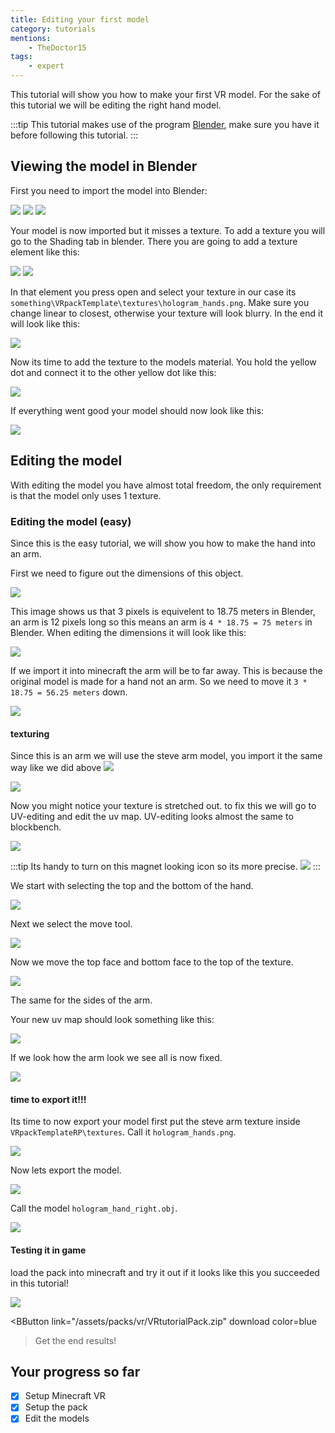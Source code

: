 ```yaml
---
title: Editing your first model
category: tutorials
mentions:
    - TheDoctor15
tags:
    - expert
---
```


This tutorial will show you how to make your first VR model.
For the sake of this tutorial we will be editing the right hand model.

:::tip
This tutorial makes use of the program [Blender](https://www.blender.org/download/), make sure you have it before following this tutorial.
:::

## Viewing the model in Blender

First you need to import the model into Blender:

![](/assets/images/vr/tutorial-hand-right/import-1.png)
![](/assets/images/vr/tutorial-hand-right/import-2.png)
![](/assets/images/vr/tutorial-hand-right/import-3.png)

Your model is now imported but it misses a texture.
To add a texture you will go to the Shading tab in blender.
There you are going to add a texture element like this:

![](/assets/images/vr/tutorial-hand-right/shading-add-texture-element.png)
![](/assets/images/vr/tutorial-hand-right/texture-element.png)

In that element you press open and select your texture in our case its `something\VRpackTemplate\textures\hologram_hands.png`.
Make sure you change linear to closest, otherwise your texture will look blurry.
In the end it will look like this:

![](/assets/images/vr/tutorial-hand-right/texture-element-complete.png)

Now its time to add the texture to the models material.
You hold the yellow dot and connect it to the other yellow dot like this:

![](/assets/images/vr/tutorial-hand-right/texture-base-connect.png)

If everything went good your model should now look like this:

![](/assets/images/vr/tutorial-hand-right/texture-on-model.png)

## Editing the model

With editing the model you have almost total freedom, the only requirement is that the model only uses 1 texture.

### Editing the model (easy)

Since this is the easy tutorial, we will show you how to make the hand into an arm.

First we need to figure out the dimensions of this object.

![](/assets/images/vr/tutorial-hand-right/model-dimensions.png)

This image shows us that 3 pixels is equivelent to 18.75 meters in Blender, an arm is 12 pixels long so this means an arm is `4 * 18.75 = 75 meters` in Blender.
When editing the dimensions it will look like this:

![](/assets/images/vr/tutorial-hand-right/model-dimensions-1.png)

If we import it into minecraft the arm will be to far away. This is because the original model is made for a hand not an arm. So we need to move it `3 * 18.75 = 56.25 meters` down.

![](/assets/images/vr/tutorial-hand-right/model-dimensions-2.png)

#### texturing

Since this is an arm we will use the steve arm model, you import it the same way like we did above
![](/assets/images/vr/tutorial-hand-right/hologram-hands-steve.png)

![](/assets/images/vr/tutorial-hand-right/steve-texture-stretched.png)

Now you might notice your texture is stretched out. to fix this we will go to UV-editing and edit the uv map.
UV-editing looks almost the same to blockbench.

![](/assets/images/vr/tutorial-hand-right/uv-map.png)

:::tip
Its handy to turn on this magnet looking icon so its more precise.
![](/assets/images/vr/tutorial-hand-right/magnet-icon.png)
:::

We start with selecting the top and the bottom of the hand.

![](/assets/images/vr/tutorial-hand-right/uv-map-top-selected.png)

Next we select the move tool.

![](/assets/images/vr/tutorial-hand-right/uv-map-pos.png)

Now we move the top face and bottom face to the top of the texture.

![](/assets/images/vr/tutorial-hand-right/uv-map-top-move-up.png)

The same for the sides of the arm.

Your new uv map should look something like this:

![](/assets/images/vr/tutorial-hand-right/uv-map-side-up.png)

If we look how the arm look we see all is now fixed.

![](/assets/images/vr/tutorial-hand-right/uv-map-done.png)

#### time to export it!!!

Its time to now export your model first put the steve arm texture inside `VRpackTemplateRP\textures`. 
Call it `hologram_hands.png`.

![](/assets/images/vr/tutorial-hand-right/export-texture.png)

Now lets export the model. 

![](/assets/images/vr/tutorial-hand-right/export-model-1.png)

Call the model `hologram_hand_right.obj`.

![](/assets/images/vr/tutorial-hand-right/export-model-2.png)

#### Testing it in game

load the pack into minecraft and try it out if it looks like this you succeeded in this tutorial!

![](/assets/images/vr/tutorial-hand-right/export-done.png)

<BButton
    link="/assets/packs/vr/VRtutorialPack.zip" download
    color=blue
>Get the end results!</BButton>

## Your progress so far

<Checklist>

-   [x] Setup Minecraft VR
-   [x] Setup the pack
-   [x] Edit the models

</Checklist>
